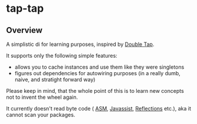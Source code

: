 # tap-tap

## Overview

A simplistic di for learning purposes, inspired by [Double Tap](https://youtu.be/JApznst0LFg?t=62).

It supports only the following simple features:

- allows you to cache instances and use them like they were singletons
- figures out dependencies for autowiring purposes (in a really dumb, naive, and stratight forward way)

Please keep in mind, that the whole point of this is to learn new concepts not to invent the wheel again.

It currently doesn't read byte code ( [ASM](https://asm.ow2.io/), [Javassist](https://www.javassist.org/), [Reflections](https://github.com/ronmamo/reflections) etc.), aka it cannot scan your packages.